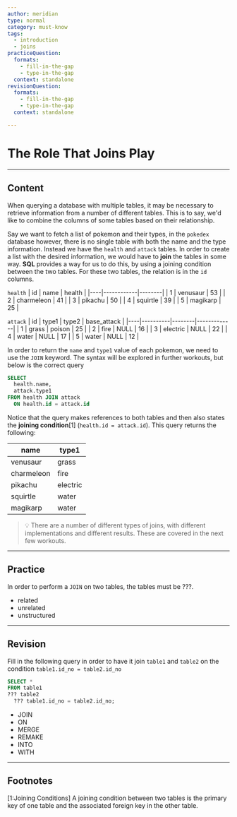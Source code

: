 ```yaml
---
author: meridian
type: normal
category: must-know
tags:
  - introduction
  - joins
practiceQuestion:
  formats:
    - fill-in-the-gap
    - type-in-the-gap
  context: standalone
revisionQuestion:
  formats:
    - fill-in-the-gap
    - type-in-the-gap
  context: standalone

---
```


# The Role That Joins Play

---

## Content

When querying a database with multiple tables, it may be necessary to retrieve information from a number of different tables.
This is to say, we'd like to combine the columns of some tables based on their relationship.

Say we want to fetch a list of pokemon and their types, in the `pokedex` database however, there is no single table with both the name and the type information. Instead we have the `health` and `attack` tables. In order to create a list with the desired information, we would have to **join** the tables in some way. **SQL** provides a way for us to do this, by using a joining condition between the two tables. For these two tables, the relation is in the `id` columns.

`health`
| id | name       | health |
|----|------------|--------|
| 1  | venusaur   | 53     |
| 2  | charmeleon | 41     |
| 3  | pikachu    | 50     |
| 4  | squirtle   | 39     |
| 5  | magikarp   | 25     |

`attack`
| id | type1    | type2  | base_attack |
|----|----------|--------|-------------|
| 1  | grass    | poison | 25          |
| 2  | fire     | NULL   | 16          |
| 3  | electric | NULL   | 22          |
| 4  | water    | NULL   | 17          |
| 5  | water    | NULL   | 12          |

In order to return the `name` and `type1` value of each pokemon, we need to use the `JOIN` keyword. The syntax will be explored in further workouts, but below is the correct query

```sql
SELECT 
  health.name,
  attack.type1
FROM health JOIN attack
  ON health.id = attack.id
```
Notice that the query makes references to both tables and then also states the **joining condition**[1] (`health.id = attack.id`). 
This query returns the following:

| name       | type1    |
|------------|----------|
| venusaur   | grass    |
| charmeleon | fire     |
| pikachu    | electric |
| squirtle   | water    |
| magikarp   | water    |

> 💡 There are a number of different types of joins, with different implementations and different results. These are covered in the next few workouts.

---

## Practice

In order to perform a `JOIN` on two tables, the tables must be ???.

- related
- unrelated
- unstructured

---

## Revision

Fill in the following query in order to have it join `table1` and `table2` on the condition `table1.id_no = table2.id_no`

```sql
SELECT *
FROM table1 
??? table2
  ??? table1.id_no = table2.id_no;
```

- JOIN
- ON
- MERGE
- REMAKE
- INTO
- WITH

---

## Footnotes
[1:Joining Conditions]
A joining condition between two tables is the primary key of one table and the associated foreign key in the other table.
